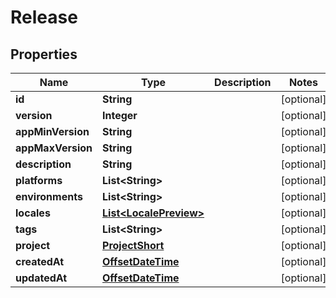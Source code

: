 

# Release

## Properties

Name | Type | Description | Notes
------------ | ------------- | ------------- | -------------
**id** | **String** |  |  [optional]
**version** | **Integer** |  |  [optional]
**appMinVersion** | **String** |  |  [optional]
**appMaxVersion** | **String** |  |  [optional]
**description** | **String** |  |  [optional]
**platforms** | **List&lt;String&gt;** |  |  [optional]
**environments** | **List&lt;String&gt;** |  |  [optional]
**locales** | [**List&lt;LocalePreview&gt;**](LocalePreview.md) |  |  [optional]
**tags** | **List&lt;String&gt;** |  |  [optional]
**project** | [**ProjectShort**](ProjectShort.md) |  |  [optional]
**createdAt** | [**OffsetDateTime**](OffsetDateTime.md) |  |  [optional]
**updatedAt** | [**OffsetDateTime**](OffsetDateTime.md) |  |  [optional]




